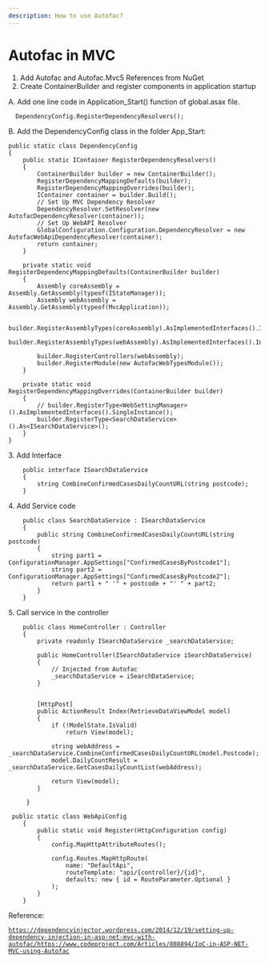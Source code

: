 ```yaml
---
description: How to use Autofac?
---
```


# Autofac in MVC

1. Add Autofac and Autofac.Mvc5 References from NuGet
2. Create ContainerBuilder and register components in application startup

A. Add one line code in Application\_Start() function of global.asax file.

```
  DependencyConfig.RegisterDependencyResolvers();
```

B. Add the DependencyConfig class in the folder App\_Start:

```
public static class DependencyConfig
{
    public static IContainer RegisterDependencyResolvers()
    {
        ContainerBuilder builder = new ContainerBuilder();
        RegisterDependencyMappingDefaults(builder);
        RegisterDependencyMappingOverrides(builder);
        IContainer container = builder.Build();
        // Set Up MVC Dependency Resolver
        DependencyResolver.SetResolver(new AutofacDependencyResolver(container));
        // Set Up WebAPI Resolver
        GlobalConfiguration.Configuration.DependencyResolver = new AutofacWebApiDependencyResolver(container);
        return container;
    }

    private static void RegisterDependencyMappingDefaults(ContainerBuilder builder)
    {
        Assembly coreAssembly = Assembly.GetAssembly(typeof(IStateManager));
        Assembly webAssembly = Assembly.GetAssembly(typeof(MvcApplication));

        builder.RegisterAssemblyTypes(coreAssembly).AsImplementedInterfaces().InstancePerRequest();
        builder.RegisterAssemblyTypes(webAssembly).AsImplementedInterfaces().InstancePerRequest();

        builder.RegisterControllers(webAssembly);
        builder.RegisterModule(new AutofacWebTypesModule());
    }

    private static void RegisterDependencyMappingOverrides(ContainerBuilder builder)
    {
        // builder.RegisterType<WebSettingManager>().AsImplementedInterfaces().SingleInstance();
        builder.RegisterType<SearchDataService>().As<ISearchDataService>();
    }
}
```

3\. Add Interface

```
    public interface ISearchDataService
    {
        string CombineConfirmedCasesDailyCountURL(string postcode);
    }
```

4\. Add Service code

```
    public class SearchDataService : ISearchDataService
    {
        public string CombineConfirmedCasesDailyCountURL(string postcode)
        {
            string part1 = ConfigurationManager.AppSettings["ConfirmedCasesByPostcode1"];
            string part2 = ConfigurationManager.AppSettings["ConfirmedCasesByPostcode2"];
            return part1 + " '" + postcode + "' " + part2;
        }
    }
```

5\. Call service in the controller

```
    public class HomeController : Controller 
    {
        private readonly ISearchDataService _searchDataService;

        public HomeController(ISearchDataService iSearchDataService)
        {
            // Injected from Autofac
            _searchDataService = iSearchDataService;
        }


        [HttpPost]
        public ActionResult Index(RetrieveDataViewModel model)
        {
            if (!ModelState.IsValid)
                return View(model);

            string webAddress = _searchDataService.CombineConfirmedCasesDailyCountURL(model.Postcode);
            model.DailyCountResult = _searchDataService.GetCasesDailyCountList(webAddress);

            return View(model);
        }

     } 
```

```
 public static class WebApiConfig
    {
        public static void Register(HttpConfiguration config)
        {
            config.MapHttpAttributeRoutes();

            config.Routes.MapHttpRoute(
                name: "DefaultApi",
                routeTemplate: "api/{controller}/{id}",
                defaults: new { id = RouteParameter.Optional }
            );
        }
    }
```

Reference:

[`https://dependencyinjector.wordpress.com/2014/12/19/setting-up-dependency-injection-in-asp-net-mvc-with-autofac/`](https://dependencyinjector.wordpress.com/2014/12/19/setting-up-dependency-injection-in-asp-net-mvc-with-autofac/)[`https://www.codeproject.com/Articles/808894/IoC-in-ASP-NET-MVC-using-Autofac`](https://www.codeproject.com/Articles/808894/IoC-in-ASP-NET-MVC-using-Autofac)
